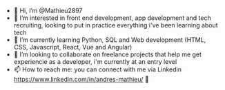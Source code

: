 - 👋 Hi, I’m @Mathieu2897
- 👀 I’m interested in front end development, app development and tech recruiting, looking to put in practice everything i've been learning about tech
- 🌱 I’m currently learning Python, SQL and Web development (HTML, CSS, Javascript, React, Vue and Angular)
- 💞️ I’m looking to collaborate on freelance projects that help me get experiencie as a developer, i'm currently at an entry level
- 📫 How to reach me: you can connect with me via Linkedin https://www.linkedin.com/in/andres-mathieu/ 🙂

<!---
Mathieu2897/Mathieu2897 is a ✨ special ✨ repository because its `README.md` (this file) appears on your GitHub profile.
You can click the Preview link to take a look at your changes.
--->
